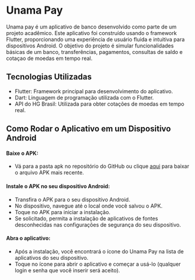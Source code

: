# Unama Pay

Unama pay é um aplicativo de banco desenvolvido como parte de um projeto acadêmico. Este aplicativo foi construído usando o framework Flutter, proporcionando uma experiência de usuário fluida e intuitiva para dispositivos Android. O objetivo do projeto é simular funcionalidades básicas de um banco, transferências, pagamentos, consultas de saldo e cotaçao de moedas em tempo real.

## Tecnologias Utilizadas
- Flutter: Framework principal para desenvolvimento do aplicativo.
- Dart: Linguagem de programação utilizada com o Flutter.
- API do HG Brasil: Utilizada para obter cotações de moedas em tempo real.

## Como Rodar o Aplicativo em um Dispositivo Android
#### Baixe o APK:

- Vá para a pasta apk no repositório do GitHub ou clique [aqui](https://github.com/Numl8ck/Unama_pay/tree/main/apk) para baixar o arquivo APK mais recente.

#### Instale o APK no seu dispositivo Android:

- Transfira o APK para o seu dispositivo Android.
- No dispositivo, navegue até o local onde você salvou o APK.
- Toque no APK para iniciar a instalação.
- Se solicitado, permita a instalação de aplicativos de fontes desconhecidas nas configurações de segurança do seu dispositivo.

#### Abra o aplicativo:

- Após a instalação, você encontrará o ícone do Unama Pay na lista de aplicativos do seu dispositivo.
- Toque no ícone para abrir o aplicativo e começar a usá-lo (qualquer login e senha que você inserir será aceito).
